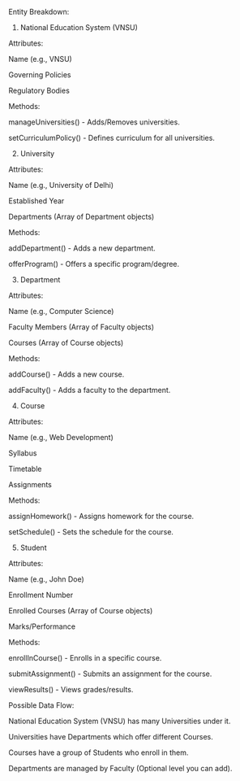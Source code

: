 Entity Breakdown:
1. National Education System (VNSU)

Attributes:

Name (e.g., VNSU)

Governing Policies

Regulatory Bodies

Methods:

manageUniversities() - Adds/Removes universities.

setCurriculumPolicy() - Defines curriculum for all universities.

2. University

Attributes:

Name (e.g., University of Delhi)

Established Year

Departments (Array of Department objects)

Methods:

addDepartment() - Adds a new department.

offerProgram() - Offers a specific program/degree.

3. Department

Attributes:

Name (e.g., Computer Science)

Faculty Members (Array of Faculty objects)

Courses (Array of Course objects)

Methods:

addCourse() - Adds a new course.

addFaculty() - Adds a faculty to the department.

4. Course

Attributes:

Name (e.g., Web Development)

Syllabus

Timetable

Assignments

Methods:

assignHomework() - Assigns homework for the course.

setSchedule() - Sets the schedule for the course.

5. Student

Attributes:

Name (e.g., John Doe)

Enrollment Number

Enrolled Courses (Array of Course objects)

Marks/Performance

Methods:

enrollInCourse() - Enrolls in a specific course.

submitAssignment() - Submits an assignment for the course.

viewResults() - Views grades/results.

Possible Data Flow:

National Education System (VNSU) has many Universities under it.

Universities have Departments which offer different Courses.

Courses have a group of Students who enroll in them.

Departments are managed by Faculty (Optional level you can add).
